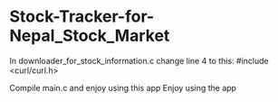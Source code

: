 # Stock-Tracker-for-Nepal_Stock_Market
In downloader_for_stock_information.c change line 4 to this:
#include <curl/curl.h>

Compile main.c and enjoy using this app
Enjoy using the app
